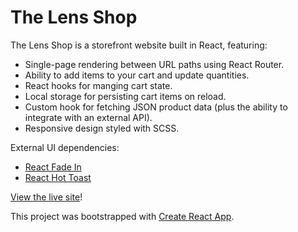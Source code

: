 # The Lens Shop

The Lens Shop is a storefront website built in React, featuring:

- Single-page rendering between URL paths using React Router.
- Ability to add items to your cart and update quantities.
- React hooks for manging cart state.
- Local storage for persisting cart items on reload.
- Custom hook for fetching JSON product data (plus the ability to integrate with an external API).
- Responsive design styled with SCSS.

External UI dependencies:

- [React Fade In](https://www.npmjs.com/package/react-fade-in)
- [React Hot Toast](https://www.npmjs.com/package/react-hot-toast)

[View the live site](https://mattmuroya.github.io/the-lens-shop/)!

This project was bootstrapped with [Create React App](https://github.com/facebook/create-react-app).